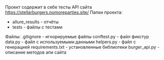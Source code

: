 Проект содержит в себе тесты API сайта https://stellarburgers.nomoreparties.site/ 
Папки проекта:

- allure_results - отчёты
- tests - файлы с тестами

Файлы:
.gitignore - игнорируемые файлы 
conftest.py - файл фикстур 
data.py - файл с используемыми данными 
helpers.py - файл с генерацией 
requirements.txt - установленные библиотеки
burger_api.py - описание методов апи сайта
